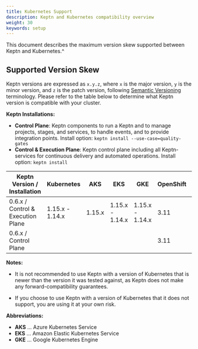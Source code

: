 ```yaml
---
title: Kubernetes Support
description: Keptn and Kubernetes compatibility overview
weight: 30
keywords: setup
---
```


This document describes the maximum version skew supported between Keptn and Kubernetes.^

## Supported Version Skew

Keptn versions are expressed as `x.y.z`, where `x` is the major version, `y` is the minor version, and `z` is the patch version, following [Semantic Versioning](https://semver.org/spec/v2.0.0.html) terminology. Please refer to the table below to determine what Keptn version is compatible with your cluster.

**Keptn Installations:**

* **Control Plane**: Keptn components to run a Keptn and to manage projects, stages, and services, to handle events, and to provide integration points. Install option: `keptn install --use-case=quality-gates`
* **Control & Execution Plane**: Keptn control plane including all Keptn-services for continuous delivery and automated operations. Install option: `keptn install`

| Keptn Version /<br>Installation       | Kubernetes      | AKS    | EKS             | GKE             | OpenShift | Minikube | MicroK8s<br>(experimental) | Minishift<br>(experimental) |
|---------------------------------------|-----------------|--------|-----------------|-----------------|-----------|----------|----------------------------|-----------------------------|
| 0.6.x / <br>Control & Execution Plane | 1.15.x - 1.14.x | 1.15.x | 1.15.x - 1.14.x | 1.15.x - 1.14.x | 3.11      | 1.2      | 1.15.x - 1.13.x            | 1.34.2                      |
| 0.6.x / <br>Control Plane             |                 |        |                 |                 | 3.11      |          | 1.18.x - 1.13.x            | 1.34.2                      |

**Notes:**

* It is not recommended to use Keptn with a version of Kubernetes that is newer than the version it was tested against, as Keptn does not make any forward-compatibility guarantees.

* If you choose to use Keptn with a version of Kubernetes that it does not support, you are using it at your own risk.

**Abbreviations:**

* **AKS** ... Azure Kubernetes Service
* **EKS** ... Amazon Elastic Kubernetes Service
* **GKE** ... Google Kubernetes Engine
